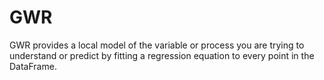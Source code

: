 # GWR
GWR provides a local model of the variable or process you are trying to understand or predict by fitting a regression equation to every point in the DataFrame.
